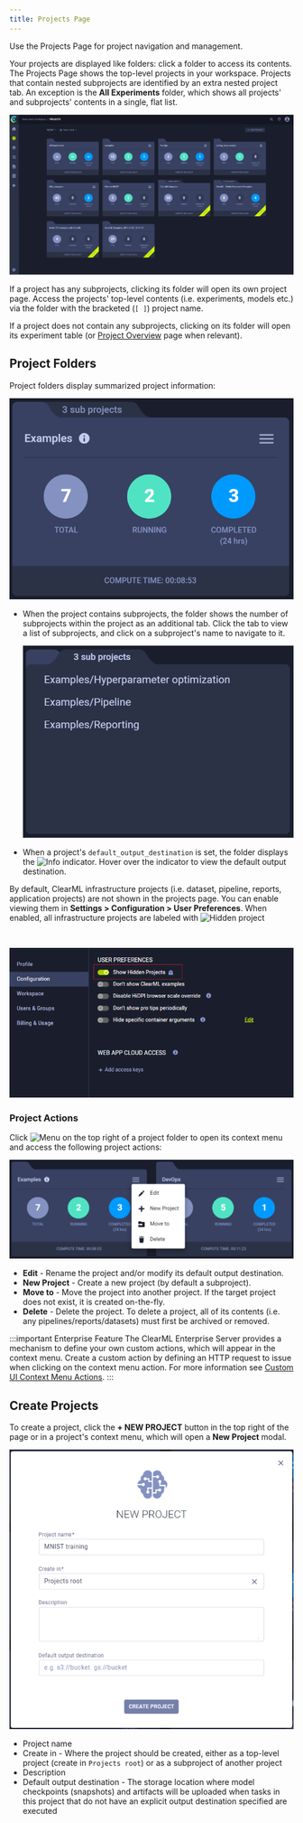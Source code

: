 ```yaml
---
title: Projects Page
---
```


Use the Projects Page for project navigation and management. 

Your projects are displayed like folders: click a folder to access its contents. The Projects Page shows the top-level 
projects in your workspace. Projects that contain nested subprojects are identified by an extra nested project tab. 
An exception is the **All Experiments** folder, which shows all projects' and subprojects' contents in a single, flat
list.

![Projects page](../img/webapp_project_page.png)

If a project has any subprojects, clicking its folder will open its own project page. Access the projects' top-level 
contents (i.e. experiments, models etc.) via the folder with the bracketed (`[ ]`) project name.

If a project does not contain any subprojects, clicking on its folder will open its experiment table (or [Project Overview](webapp_project_overview.md)
page when relevant).

## Project Folders

Project folders display summarized project information:  

<div class="max-w-50">

![Project card](../img/webapp_project_card.png)

</div>

* When the project contains subprojects, the folder  shows the number of subprojects within the project as an additional 
  tab. Click the tab to view a list of subprojects, and click on a subproject's name to navigate to it.

  <div class="max-w-50">
  
  ![Subproject tab](../img/webapp_sub_project_card.png)

  </div>
  
* When a project's `default_output_destination` is set, the folder displays the <img src="/docs/latest/icons/ico-info.svg" alt="Info" className="icon size-md space-sm" /> 
  indicator. Hover over the indicator to view the default output destination.

<Collapsible title="Hidden Projects" type="configuration">

By default, ClearML infrastructure projects (i.e. dataset, pipeline, reports, application projects) are not shown in the 
projects page. You can enable viewing them in **Settings > Configuration > User Preferences**. When enabled, all infrastructure projects 
are labeled with <img src="/docs/latest/icons/ico-ghost.svg" alt="Hidden project" className="icon size-md space-sm" />

<br/>

![Hidden project configuration](../img/settings_hidden_projects.png)

</Collapsible>

### Project Actions

Click <img src="/docs/latest/icons/ico-bars-menu.svg" alt="Menu" className="icon size-md space-sm" /> on the top right
of a project folder to open its context menu and access the following project actions:  

![Project context menu](../img/webapp_projects_context_menu.png)

* **Edit** - Rename the project and/or modify its default output destination.
* **New Project** - Create a new project (by default a subproject). 
* **Move to** - Move the project into another project. If the target project does not exist, it is created on-the-fly.
* **Delete** - Delete the project. To delete a project, all of its contents (i.e. any pipelines/reports/datasets) must
first be archived or removed. 

:::important Enterprise Feature
The ClearML Enterprise Server provides a mechanism to define your own custom actions, which will 
appear in the context menu. Create a custom action by defining an HTTP request to issue when clicking on the context menu
action. For more information see [Custom UI Context Menu Actions](../deploying_clearml/clearml_server_config.md#custom-ui-context-menu-actions).
:::

## Create Projects

To create a project, click the **+ NEW PROJECT** button in the top right of the page or in a project's context menu, 
which will open a **New Project** modal. 

![New project modal](../img/webapp_projects_new_project.png)

* Project name
* Create in - Where the project should be created, either as a top-level project (create in `Projects root`) or as a 
  subproject of another project
* Description
* Default output destination - The storage location where model checkpoints (snapshots) and artifacts will be uploaded 
  when tasks in this project that do not have an explicit output destination specified are executed
